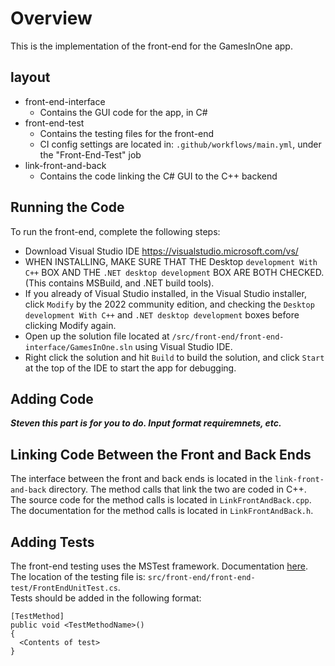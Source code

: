 # Overview
This is the implementation of the front-end for the GamesInOne app.

## layout
- front-end-interface
  - Contains the GUI code for the app, in C#
- front-end-test
  - Contains the testing files for the front-end
  - CI config settings are located in: `.github/workflows/main.yml`, under the "Front-End-Test" job
- link-front-and-back
  - Contains the code linking the C# GUI to the C++ backend

## Running the Code
To run the front-end, complete the following steps:
- Download Visual Studio IDE https://visualstudio.microsoft.com/vs/
- WHEN INSTALLING, MAKE SURE THAT THE Desktop `development With C++` BOX AND THE `.NET desktop development` BOX ARE BOTH CHECKED. (This contains MSBuild, and .NET build tools).
- If you already of Visual Studio installed, in the Visual Studio installer, click `Modify` by the 2022 community edition, and checking the `Desktop development With C++` and `.NET desktop development` boxes before clicking Modify again.
- Open up the solution file located at `/src/front-end/front-end-interface/GamesInOne.sln` using Visual Studio IDE.
- Right click the solution and hit `Build` to build the solution, and click `Start` at the top of the IDE to start the app for debugging.

## Adding Code
***Steven this part is for you to do. Input format requiremnets, etc.***

## Linking Code Between the Front and Back Ends
The interface between the front and back ends is located in the `link-front-and-back` directory. The method calls that link the two are coded in C++.\
The source code for the method calls is located in `LinkFrontAndBack.cpp`.\
The documentation for the method calls is located in `LinkFrontAndBack.h`.

## Adding Tests
The front-end testing uses the MSTest framework. Documentation [here](https://learn.microsoft.com/en-us/dotnet/core/testing/unit-testing-with-mstest).\
The location of the testing file is: `src/front-end/front-end-test/FrontEndUnitTest.cs`.\
Tests should be added in the following format:
```
[TestMethod]
public void <TestMethodName>()
{
  <Contents of test>
}
```
